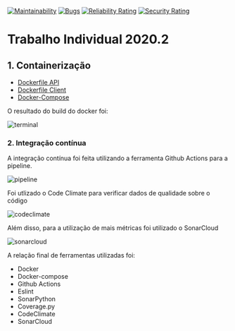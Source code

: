 [![Maintainability](https://api.codeclimate.com/v1/badges/f2904b3531beed53b42b/maintainability)](https://codeclimate.com/github/AmandaMuniz/Trabalho-Individual-2020-2/maintainability)
[![Bugs](https://sonarcloud.io/api/project_badges/measure?project=AmandaMuniz_Trabalho-Individual-2020-2&metric=bugs)](https://sonarcloud.io/dashboard?id=AmandaMuniz_Trabalho-Individual-2020-2)
[![Reliability Rating](https://sonarcloud.io/api/project_badges/measure?project=AmandaMuniz_Trabalho-Individual-2020-2&metric=reliability_rating)](https://sonarcloud.io/dashboard?id=AmandaMuniz_Trabalho-Individual-2020-2)
[![Security Rating](https://sonarcloud.io/api/project_badges/measure?project=AmandaMuniz_Trabalho-Individual-2020-2&metric=security_rating)](https://sonarcloud.io/dashboard?id=AmandaMuniz_Trabalho-Individual-2020-2)



# Trabalho Individual 2020.2


## 1. Containerização

- [Dockerfile API](https://github.com/AmandaMuniz/Trabalho-Individual-2020-2/blob/master/api/Dockerfile)
- [Dockerfile Client](https://github.com/AmandaMuniz/Trabalho-Individual-2020-2/blob/master/client/Dockerfile)
- [Docker-Compose](https://github.com/AmandaMuniz/Trabalho-Individual-2020-2/blob/master/docker-compose.yml)

O resultado do build do docker foi:

![terminal](https://ibb.co/HzSJRrg)

### 2. Integração contínua

A integração contínua foi feita utilizando a ferramenta Github Actions para a pipeline.

![pipeline](https://ibb.co/9yPcvYw)

Foi utlizado o Code Climate para verificar dados de qualidade sobre o código

![codeclimate](https://ibb.co/GdvBtS0)

Além disso, para a utilização de mais métricas foi utilizado o SonarCloud

![sonarcloud](https://ibb.co/DGyRmhD)

A relação final de ferramentas utilizadas foi:

- Docker
- Docker-compose
- Github Actions
- Eslint
- SonarPython
- Coverage.py
- CodeClimate
- SonarCloud











